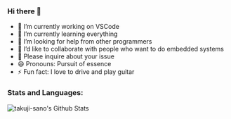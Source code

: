 ### Hi there 👋

<!--
**takuji-sano/takuji-sano** is a ✨ _special_ ✨ repository because its `README.md` (this file) appears on your GitHub profile.

Here are some ideas to get you started:
-->

- 🔭 I’m currently working on VSCode
- 🌱 I’m currently learning everything
- 🤔 I’m looking for help from other programmers
- 👯 I’d like to collaborate with people who want to do embedded systems
- 💬 Please inquire about your issue
- 😄 Pronouns: Pursuit of essence
- ⚡ Fun fact: I love to drive and play guitar

### Stats and Languages:
<img align="left" alt="takuji-sano's Github Stats" src="https://github-readme-stats.vercel.app/api?username=takuji-sano&show_icons=true?theme=dracula" />
<br />
<img align="left" alt="" src="https://github-readme-stats.vercel.app/api/top-langs/?username=takuji-sano" />
